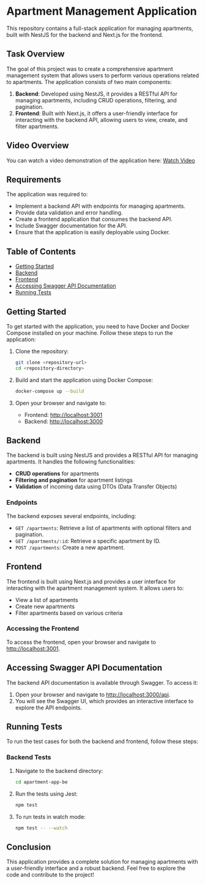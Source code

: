 # Apartment Management Application

This repository contains a full-stack application for managing apartments, built with NestJS for the backend and Next.js for the frontend.

## Task Overview

The goal of this project was to create a comprehensive apartment management system that allows users to perform various operations related to apartments. The application consists of two main components:

1. **Backend**: Developed using NestJS, it provides a RESTful API for managing apartments, including CRUD operations, filtering, and pagination.
2. **Frontend**: Built with Next.js, it offers a user-friendly interface for interacting with the backend API, allowing users to view, create, and filter apartments.

## Video Overview
You can watch a video demonstration of the application here:
[Watch Video](https://drive.google.com/file/d/143mBYhxpFFE6SUg3hX1ypXuoaLg9HNI-/view?usp=drive_link)


## Requirements

The application was required to:
- Implement a backend API with endpoints for managing apartments.
- Provide data validation and error handling.
- Create a frontend application that consumes the backend API.
- Include Swagger documentation for the API.
- Ensure that the application is easily deployable using Docker.

## Table of Contents
- [Getting Started](#getting-started)
- [Backend](#backend)
- [Frontend](#frontend)
- [Accessing Swagger API Documentation](#accessing-swagger-api-documentation)
- [Running Tests](#running-tests)

## Getting Started

To get started with the application, you need to have Docker and Docker Compose installed on your machine. Follow these steps to run the application:

1. Clone the repository:
   ```bash
   git clone <repository-url>
   cd <repository-directory>
   ```

2. Build and start the application using Docker Compose:
   ```bash
   docker-compose up --build
   ```

3. Open your browser and navigate to:
   - Frontend: [http://localhost:3001](http://localhost:3001)
   - Backend: [http://localhost:3000](http://localhost:3000)

## Backend

The backend is built using NestJS and provides a RESTful API for managing apartments. It handles the following functionalities:
- **CRUD operations** for apartments
- **Filtering and pagination** for apartment listings
- **Validation** of incoming data using DTOs (Data Transfer Objects)

### Endpoints
The backend exposes several endpoints, including:
- `GET /apartments`: Retrieve a list of apartments with optional filters and pagination.
- `GET /apartments/:id`: Retrieve a specific apartment by ID.
- `POST /apartments`: Create a new apartment.

## Frontend

The frontend is built using Next.js and provides a user interface for interacting with the apartment management system. It allows users to:
- View a list of apartments
- Create new apartments
- Filter apartments based on various criteria

### Accessing the Frontend
To access the frontend, open your browser and navigate to [http://localhost:3001](http://localhost:3001).

## Accessing Swagger API Documentation

The backend API documentation is available through Swagger. To access it:
1. Open your browser and navigate to [http://localhost:3000/api](http://localhost:3000/api).
2. You will see the Swagger UI, which provides an interactive interface to explore the API endpoints.

## Running Tests

To run the test cases for both the backend and frontend, follow these steps:

### Backend Tests
1. Navigate to the backend directory:
   ```bash
   cd apartment-app-be
   ```

2. Run the tests using Jest:
   ```bash
   npm test
   ```

3. To run tests in watch mode:
   ```bash
   npm test -- --watch
   ```

## Conclusion

This application provides a complete solution for managing apartments with a user-friendly interface and a robust backend. Feel free to explore the code and contribute to the project!
